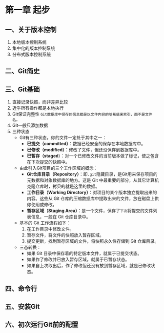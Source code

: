 # 第一章 起步

## 一、关于版本控制

1. 本地版本控制系统
2. 集中化的版本控制系统
3. 分布式版本控制系统

## 二、Git简史

## 三、Git基础  

1. 直接记录快照，而非差异比较
2. 近乎所有操作都是本地执行
3. Git保证完整性
   `Git数据库中保存的信息都是以文件内容的哈希值来索引，而不是文件名。`
4. Git一般只添加数据
5. 三种状态
   - Git有三种状态，你的文件一定处于其中之一：
     - **已提交（committed）**：数据已经安全的保存在本地数据库中。
     - **已修改（modified）**：修改了文件，但还没保存到数据库中。
     - **已暂存（staged**）：对一个已修改文件的当前版本做了标记，使之包含在下次提交的快照中。
   - 由此引入Git项目的三个工作区域的概念：
     - **Git仓库目录（Repository）**：即`.git`隐藏目录，是Git用来保存项目的元数据和对象数据库的地方。这是 Git 中最重要的部分，从其它计算机克隆仓库时，拷贝的就是这里的数据。
     - **工作目录（Working Directory）**：对项目的某个版本独立提取出来的内容。这些从 Git 仓库的压缩数据库中提取出来的文件，放在磁盘上供你使用或修改。
     - **暂存区域（Staging Area）**：是一个文件，保存了`下次`将提交的文件列表信息，一般在 Git 仓库目录中。
   - 基本的 Git 工作流程如下：
     1. 在工作目录中修改文件。
     2. 暂存文件，将文件的快照放入暂存区域。
     3. 提交更新，找到暂存区域的文件，将快照永久性存储到 Git 仓库目录。
   - 三态转换：
     - 如果 Git 目录中保存着的特定版本文件，就属于已提交状态。 
     - 如果作了修改并已放入暂存区域，就属于已暂存状态。
     - 如果自上次取出后，作了修改但还没有放到暂存区域，就是已修改状态。 

## 四、命令行

## 五、安装Git

## 六、初次运行Git前的配置